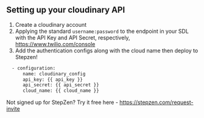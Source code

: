## Setting up your cloudinary API

1. Create a cloudinary account
2. Applying the standard `username:password` to the endpoint in your SDL with the API Key and API Secret, respectively, https://www.twilio.com/console
3. Add the authentication configs along with the cloud name then deploy to Stepzen!
```bash
  - configuration:
      name: cloudinary_config
      api_key: {{ api_key }}
      api_secret: {{ api_secret }}
      cloud_name: {{ cloud_name }}
```

Not signed up for StepZen? Try it free here - https://stepzen.com/request-invite